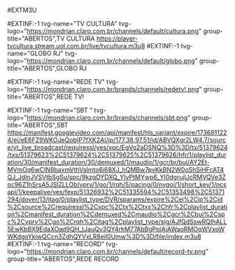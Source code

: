 #EXTM3U
 
#EXTINF:-1 tvg-name="TV CULTURA" tvg-logo="https://mondrian.claro.com.br/channels/default/cultura.png" group-title="ABERTOS",TV CULTURA
https://player-tvcultura.stream.uol.com.br/live/tvcultura.m3u8
#EXTINF:-1 tvg-name="GLOBO RJ" tvg-logo="https://mondrian.claro.com.br/channels/default/globo.png" group-title="ABERTOS",GLOBO RJ

#EXTINF:-1 tvg-name="REDE TV" tvg-logo="https://mondrian.claro.com.br/brands/channels/redetv!.png" group-title="ABERTOS",REDE TV!

#EXTINF:-1 tvg-name="SBT " tvg-logo="https://mondrian.claro.com.br/brands/channels/sbt.png" group-title="ABERTOS",SBT
https://manifest.googlevideo.com/api/manifest/hls_variant/expire/1736811224/ei/eE6FZ9WKOJeQobIP7fXK2AI/ip/177.38.97.51/id/ABVQXgr2LW4.7/source/yt_live_broadcast/requiressl/yes/xpc/EgVo2aDSNQ%3D%3D/tx/51379624/txs/51379623%2C51379624%2C51379625%2C51379626/hfr/1/playlist_duration/30/manifest_duration/30/demuxed/1/maudio/1/gcr/br/bui/AY2Et-MVmOq6wClN8baxmVthVsImto6i68XJ_hQMBw7pvKkBN2W0oShSiHFcAT4QJ_JdlnJVSVtbSgSu/spc/9kzgDYDXQ_YIvPtMYwp6_YI0dgrujlJcRMVQVe3Zoc96Z1hSrsA5JSlZLLOb/vprv/1/go/1/rqh/5/pacing/0/nvgoi/1/short_key/1/ncsapi/1/keepalive/yes/fexp/51326932%2C51335594%2C51353498%2C51371294/dover/13/itag/0/playlist_type/DVR/sparams/expire%2Cei%2Cip%2Cid%2Csource%2Crequiressl%2Cxpc%2Ctx%2Ctxs%2Chfr%2Cplaylist_duration%2Cmanifest_duration%2Cdemuxed%2Cmaudio%2Cgcr%2Cbui%2Cspc%2Cvprv%2Cgo%2Crqh%2Citag%2Cplaylist_type/sig/AJfQdSswRQIhALL5EwKbBX9EdaXOad9QH_tJauQv3QY4rhM77AbBgPpiAiAWaoRMOqWVxoWWKdgoYkiwQCcn3ZdhQYVxLR8eil0Umw%3D%3D/file/index.m3u8
#EXTINF:-1 tvg-name="RECORD" tvg-logo="https://mondrian.claro.com.br/channels/default/record-tv.png" group-title="ABERTOS",REDE RECORD
